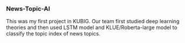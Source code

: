 ### News-Topic-AI

This was my first project in KUBIG. Our team first studied deep learning theories and then used LSTM model and KLUE/Roberta-large model to classify the topic index of news topics.

